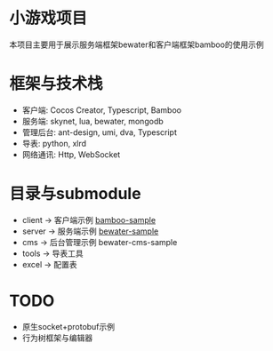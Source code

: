 # 小游戏项目
本项目主要用于展示服务端框架bewater和客户端框架bamboo的使用示例

# 框架与技术栈
+ 客户端: Cocos Creator, Typescript, Bamboo
+ 服务端: skynet, lua, bewater, mongodb
+ 管理后台: ant-design, umi, dva, Typescript
+ 导表: python, xlrd
+ 网络通讯: Http, WebSocket

# 目录与submodule
+ client -> 客户端示例 [bamboo-sample](https://github.com/zhandouxiaojiji/bamboo-sample)
+ server -> 服务端示例 [bewater-sample](https://github.com/zhandouxiaojiji/bewater-sample)
+ cms -> 后台管理示例 bewater-cms-sample
+ tools -> 导表工具
+ excel -> 配置表

# TODO
+ 原生socket+protobuf示例
+ 行为树框架与编辑器
